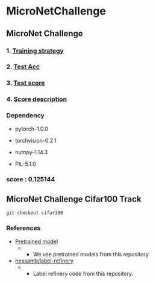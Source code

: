 # MicroNetChallenge

## MicroNet Challenge

### 1. [Training strategy](./Train.md)
### 2. [Test Acc](Test.md)
### 3. [Test score](Score.md)
### 4. [Score description](Description.md)

### Dependency

* pytorch-1.0.0

* torchvision-0.2.1

* numpy-1.14.3

* PIL-5.1.0

### score : 0.125144

## MicroNet Challenge Cifar100 Track
```
git checkout cifar100
```

### References
* [Pretrained model](https://github.com/rwightman/gen-efficientnet-pytorch) 
  * - We use pretrained models from this repository.
* [hessamb/label-refinery](https://github.com/hessamb/label-refinery) 
  * - Label refinery code from this repository.

